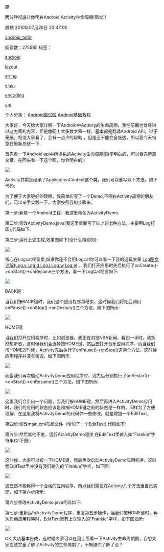 原  
  
两分钟彻底让你明白Android Activity生命周期(图文)!

置顶 2010年07月28日 20:47:00

[android_tutor](https://me.csdn.net/Android_Tutor)

阅读数：275595 标签：

[android](http://so.csdn.net/so/search/s.do?q=android&t=blog)

[layout](http://so.csdn.net/so/search/s.do?q=layout&t=blog)

[string](http://so.csdn.net/so/search/s.do?q=string&t=blog)

[class](http://so.csdn.net/so/search/s.do?q=class&t=blog)

[encoding](http://so.csdn.net/so/search/s.do?q=encoding&t=blog)

[api](http://so.csdn.net/so/search/s.do?q=api&t=blog)

个人分类： [Android面试区](https://blog.csdn.net/Android_Tutor/article/category/656416) [Android基础教程](https://blog.csdn.net/Android_Tutor/article/category/605365)

大家好，今天给大家详解一下Android中Activity的生命周期，我在前面也曾经讲过这方面的内容，但是像网上大多数文章一样，基本都是翻译Android API，过于笼统，相信大家看了，会有一点点的帮助 ，但是还不能完全吃透，所以我今天特意在重新总结一下.

首先看一下Android api中所提供的Activity生命周期图(不明白的，可以看完整篇文章，在回头看一下这个图，你会明白的):

[![](https://www.notion.so%E4%B8%A4%E5%88%86%E9%92%9F%E5%BD%BB%E5%BA%95%E8%AE%A9%E4%BD%A0%E6%98%8E%E7%99%BDAndroid%20Activity%E7%94%9F%E5%91%BD%E5%91%A8%E6%9C%9F(%E5%9B%BE%E6%96%87)!%20-%20Android_Tutor%E7%9A%84%E4%B8%93%E6%A0%8F%20-%20CSDN%E5%8D%9A%E5%AE%A2.resources/0_12803210018q71.gif)](https://www.notion.so%E4%B8%A4%E5%88%86%E9%92%9F%E5%BD%BB%E5%BA%95%E8%AE%A9%E4%BD%A0%E6%98%8E%E7%99%BDAndroid%20Activity%E7%94%9F%E5%91%BD%E5%91%A8%E6%9C%9F(%E5%9B%BE%E6%96%87)!%20-%20Android_Tutor%E7%9A%84%E4%B8%93%E6%A0%8F%20-%20CSDN%E5%8D%9A%E5%AE%A2.resources/0_12803210018q71.gif)

Activity其实是继承了ApplicationContext这个类，我们可以重写以下方法，如下代码:

为了便于大家更好的理解，我简单的写了一个Demo,不明白Activity周期的朋友们，可以亲手实践一下，大家按照我的步骤来。

第一步:新建一个Android工程，我这里命名为ActivityDemo.

第二步:修改ActivityDemo.java(我这里重新写了以上的七种方法，主要用Log打印),代码如下:

第三步:运行上述工程,效果图如下(没什么特别的):

[![](https://www.notion.so%E4%B8%A4%E5%88%86%E9%92%9F%E5%BD%BB%E5%BA%95%E8%AE%A9%E4%BD%A0%E6%98%8E%E7%99%BDAndroid%20Activity%E7%94%9F%E5%91%BD%E5%91%A8%E6%9C%9F(%E5%9B%BE%E6%96%87)!%20-%20Android_Tutor%E7%9A%84%E4%B8%93%E6%A0%8F%20-%20CSDN%E5%8D%9A%E5%AE%A2.resources/0_1280322049kfxQ.gif)](https://www.notion.so%E4%B8%A4%E5%88%86%E9%92%9F%E5%BD%BB%E5%BA%95%E8%AE%A9%E4%BD%A0%E6%98%8E%E7%99%BDAndroid%20Activity%E7%94%9F%E5%91%BD%E5%91%A8%E6%9C%9F(%E5%9B%BE%E6%96%87)!%20-%20Android_Tutor%E7%9A%84%E4%B8%93%E6%A0%8F%20-%20CSDN%E5%8D%9A%E5%AE%A2.resources/0_1280322049kfxQ.gif)

核心在Logcat视窗里,如果你还不会用Logcat你可以看一下我的这篇文章 [Log图文详解(Log.v,Log.d,Log.i,Log.w,Log.e)](http://blog.csdn.net/Android_Tutor/archive/2009/12/26/5081713.aspx) ，我们打开应用时先后执行了onCreate()->onStart()->onResume三个方法，看一下LogCat视窗如下:

[![](https://www.notion.so%E4%B8%A4%E5%88%86%E9%92%9F%E5%BD%BB%E5%BA%95%E8%AE%A9%E4%BD%A0%E6%98%8E%E7%99%BDAndroid%20Activity%E7%94%9F%E5%91%BD%E5%91%A8%E6%9C%9F(%E5%9B%BE%E6%96%87)!%20-%20Android_Tutor%E7%9A%84%E4%B8%93%E6%A0%8F%20-%20CSDN%E5%8D%9A%E5%AE%A2.resources/0_1280324212Y5nt.gif)](https://www.notion.so%E4%B8%A4%E5%88%86%E9%92%9F%E5%BD%BB%E5%BA%95%E8%AE%A9%E4%BD%A0%E6%98%8E%E7%99%BDAndroid%20Activity%E7%94%9F%E5%91%BD%E5%91%A8%E6%9C%9F(%E5%9B%BE%E6%96%87)!%20-%20Android_Tutor%E7%9A%84%E4%B8%93%E6%A0%8F%20-%20CSDN%E5%8D%9A%E5%AE%A2.resources/0_1280324212Y5nt.gif)

BACK键：

当我们按BACK键时，我们这个应用程序将结束，这时候我们将先后调用onPause()->onStop()->onDestory()三个方法，如下图所示:

[![](https://www.notion.so%E4%B8%A4%E5%88%86%E9%92%9F%E5%BD%BB%E5%BA%95%E8%AE%A9%E4%BD%A0%E6%98%8E%E7%99%BDAndroid%20Activity%E7%94%9F%E5%91%BD%E5%91%A8%E6%9C%9F(%E5%9B%BE%E6%96%87)!%20-%20Android_Tutor%E7%9A%84%E4%B8%93%E6%A0%8F%20-%20CSDN%E5%8D%9A%E5%AE%A2.resources/0_1280324618Bqxb.gif)](https://www.notion.so%E4%B8%A4%E5%88%86%E9%92%9F%E5%BD%BB%E5%BA%95%E8%AE%A9%E4%BD%A0%E6%98%8E%E7%99%BDAndroid%20Activity%E7%94%9F%E5%91%BD%E5%91%A8%E6%9C%9F(%E5%9B%BE%E6%96%87)!%20-%20Android_Tutor%E7%9A%84%E4%B8%93%E6%A0%8F%20-%20CSDN%E5%8D%9A%E5%AE%A2.resources/0_1280324618Bqxb.gif)

HOME键:

当我们打开应用程序时，比如浏览器，我正在浏览NBA新闻，看到一半时，我突然想听歌，这时候我们会选择按HOME键，然后去打开音乐应用程序，而当我们按HOME的时候，Activity先后执行了onPause()->onStop()这两个方法，这时候应用程序并没有销毁。如下图所示:

[![](https://www.notion.so%E4%B8%A4%E5%88%86%E9%92%9F%E5%BD%BB%E5%BA%95%E8%AE%A9%E4%BD%A0%E6%98%8E%E7%99%BDAndroid%20Activity%E7%94%9F%E5%91%BD%E5%91%A8%E6%9C%9F(%E5%9B%BE%E6%96%87)!%20-%20Android_Tutor%E7%9A%84%E4%B8%93%E6%A0%8F%20-%20CSDN%E5%8D%9A%E5%AE%A2.resources/0_1280325044k0c7.gif)](https://www.notion.so%E4%B8%A4%E5%88%86%E9%92%9F%E5%BD%BB%E5%BA%95%E8%AE%A9%E4%BD%A0%E6%98%8E%E7%99%BDAndroid%20Activity%E7%94%9F%E5%91%BD%E5%91%A8%E6%9C%9F(%E5%9B%BE%E6%96%87)!%20-%20Android_Tutor%E7%9A%84%E4%B8%93%E6%A0%8F%20-%20CSDN%E5%8D%9A%E5%AE%A2.resources/0_1280325044k0c7.gif)

而当我们再次启动ActivityDemo应用程序时，则先后分别执行了onRestart()->onStart()->onResume()三个方法，如下图所示:

[![](https://www.notion.so%E4%B8%A4%E5%88%86%E9%92%9F%E5%BD%BB%E5%BA%95%E8%AE%A9%E4%BD%A0%E6%98%8E%E7%99%BDAndroid%20Activity%E7%94%9F%E5%91%BD%E5%91%A8%E6%9C%9F(%E5%9B%BE%E6%96%87)!%20-%20Android_Tutor%E7%9A%84%E4%B8%93%E6%A0%8F%20-%20CSDN%E5%8D%9A%E5%AE%A2.resources/0_1280325373Qjq7.gif)](https://www.notion.so%E4%B8%A4%E5%88%86%E9%92%9F%E5%BD%BB%E5%BA%95%E8%AE%A9%E4%BD%A0%E6%98%8E%E7%99%BDAndroid%20Activity%E7%94%9F%E5%91%BD%E5%91%A8%E6%9C%9F(%E5%9B%BE%E6%96%87)!%20-%20Android_Tutor%E7%9A%84%E4%B8%93%E6%A0%8F%20-%20CSDN%E5%8D%9A%E5%AE%A2.resources/0_1280325373Qjq7.gif)

这里我们会引出一个问题，当我们按HOME键，然后再进入ActivityDemo应用时，我们的应用的状态应该是和按HOME键之前的状态是一样的，同样为了方便理解，在这里我将ActivityDemo的代码作一些修改，就是增加一个EditText。

第四步:修改main.xml布局文件（增加了一个EditText),代码如下:

第五步:然后其他不变，运行ActivityDemo程序,在EditText里输入如"Frankie"字符串(如下图:)

[![](https://www.notion.so%E4%B8%A4%E5%88%86%E9%92%9F%E5%BD%BB%E5%BA%95%E8%AE%A9%E4%BD%A0%E6%98%8E%E7%99%BDAndroid%20Activity%E7%94%9F%E5%91%BD%E5%91%A8%E6%9C%9F(%E5%9B%BE%E6%96%87)!%20-%20Android_Tutor%E7%9A%84%E4%B8%93%E6%A0%8F%20-%20CSDN%E5%8D%9A%E5%AE%A2.resources/0_1280326575HhRQ.gif)](https://www.notion.so%E4%B8%A4%E5%88%86%E9%92%9F%E5%BD%BB%E5%BA%95%E8%AE%A9%E4%BD%A0%E6%98%8E%E7%99%BDAndroid%20Activity%E7%94%9F%E5%91%BD%E5%91%A8%E6%9C%9F(%E5%9B%BE%E6%96%87)!%20-%20Android_Tutor%E7%9A%84%E4%B8%93%E6%A0%8F%20-%20CSDN%E5%8D%9A%E5%AE%A2.resources/0_1280326575HhRQ.gif)

这时候，大家可以按一下HOME键，然后再次启动ActivityDemo应用程序，这时候EditText里并没有我们输入的"Frankie"字样，如下图:

[![](https://www.notion.so%E4%B8%A4%E5%88%86%E9%92%9F%E5%BD%BB%E5%BA%95%E8%AE%A9%E4%BD%A0%E6%98%8E%E7%99%BDAndroid%20Activity%E7%94%9F%E5%91%BD%E5%91%A8%E6%9C%9F(%E5%9B%BE%E6%96%87)!%20-%20Android_Tutor%E7%9A%84%E4%B8%93%E6%A0%8F%20-%20CSDN%E5%8D%9A%E5%AE%A2.resources/0_12803267326xiQ.gif)](https://www.notion.so%E4%B8%A4%E5%88%86%E9%92%9F%E5%BD%BB%E5%BA%95%E8%AE%A9%E4%BD%A0%E6%98%8E%E7%99%BDAndroid%20Activity%E7%94%9F%E5%91%BD%E5%91%A8%E6%9C%9F(%E5%9B%BE%E6%96%87)!%20-%20Android_Tutor%E7%9A%84%E4%B8%93%E6%A0%8F%20-%20CSDN%E5%8D%9A%E5%AE%A2.resources/0_12803267326xiQ.gif)

这显然不能称得一个合格的应用程序，所以我们需要在Activity几个方法里自己实现，如下第六步所示:

第六步修改ActivityDemo.java代码如下:

第七步:重新运行ActivityDemo程序，重复第五步操作，当我们按HOME键时，再次启动应用程序时，EditText里有上次输入的"Frankie"字样，如下图如示:

[![](https://www.notion.so%E4%B8%A4%E5%88%86%E9%92%9F%E5%BD%BB%E5%BA%95%E8%AE%A9%E4%BD%A0%E6%98%8E%E7%99%BDAndroid%20Activity%E7%94%9F%E5%91%BD%E5%91%A8%E6%9C%9F(%E5%9B%BE%E6%96%87)!%20-%20Android_Tutor%E7%9A%84%E4%B8%93%E6%A0%8F%20-%20CSDN%E5%8D%9A%E5%AE%A2.resources/0_1280327855y53e.gif)](https://www.notion.so%E4%B8%A4%E5%88%86%E9%92%9F%E5%BD%BB%E5%BA%95%E8%AE%A9%E4%BD%A0%E6%98%8E%E7%99%BDAndroid%20Activity%E7%94%9F%E5%91%BD%E5%91%A8%E6%9C%9F(%E5%9B%BE%E6%96%87)!%20-%20Android_Tutor%E7%9A%84%E4%B8%93%E6%A0%8F%20-%20CSDN%E5%8D%9A%E5%AE%A2.resources/0_1280327855y53e.gif)

OK,大功基本告成，这时候大家可以在回上面看一下Activity生命周期图，我想大家应该完全了解了Activity的生命周期了，不知道你了解了没？